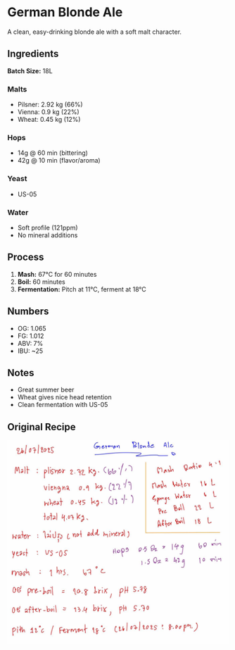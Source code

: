 # German Blonde Ale

A clean, easy-drinking blonde ale with a soft malt character.

## Ingredients

**Batch Size:** 18L

### Malts
- Pilsner: 2.92 kg (66%)
- Vienna: 0.9 kg (22%)
- Wheat: 0.45 kg (12%)

### Hops
- 14g @ 60 min (bittering)
- 42g @ 10 min (flavor/aroma)

### Yeast
- US-05

### Water
- Soft profile (121ppm)
- No mineral additions

## Process

1. **Mash:** 67°C for 60 minutes
2. **Boil:** 60 minutes
3. **Fermentation:** Pitch at 11°C, ferment at 18°C

## Numbers
- OG: 1.065
- FG: 1.012
- ABV: 7%
- IBU: ~25

## Notes
- Great summer beer
- Wheat gives nice head retention
- Clean fermentation with US-05

## Original Recipe
![German Blonde Ale Recipe](../images/issue-26-image-1.png)